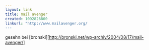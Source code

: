 ```yaml
---
layout: link
title: mail avenger
created: 1092826800
linkurl: "http://www.mailavenger.org/
---
```

gesehn bei [bronski][http://bronski.net/wp-archiv/2004/08/17/mail-avenger/]

